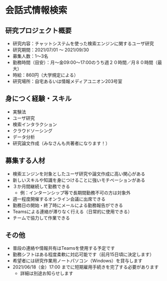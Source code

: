 # 会話式情報検索

## 研究プロジェクト概要

* 研究内容：チャットシステムを使った検索エンジンに関するユーザ研究
* 研究期間：2021/07/01 ～ 2021/09/30
* 募集人数：1～3名
* 勤務時間（目安）：月～金09:00～17:00のうち週２０時間／月８０時間（最大）
* 時給：860円（大学規定による）
* 研究場所：自宅あるいは情報メディアユニオン203号室

## 身につく経験・スキル

* 実験法
* ユーザ研究
* 検索インタラクション
* クラウドソーシング
* データ分析
* 研究論文作成（みなさんも共著者になります！）

## 募集する人材

* 検索エンジンを対象としたユーザ研究や論文作成に高い関心がある
* 新しいスキルや知識を身につけることに強いモチベーションがある
* ３か月間継続して勤務できる
  * 例：インターンシップ等で長期間勤務不可の方は対象外
* 週一程度開催するオンライン会議に出席できる
* 勤務日の開始・終了時にメールによる勤務報告ができる
* Teamsによる連絡が滞りなく行える（日常的に使用できる）
* チームで協力して作業できる

## その他 

* 普段の連絡や情報共有はTeamsを使用する予定です
* 勤務シフトはある程度柔軟に対応可能です（前月15日頃に決定します）
* 希望者には研究作業用ノートパソコン（Windows）を貸与します
* 2021/06/18（金）17:00 までに短期雇用手続きを完了する必要があります
  * 詳細は別途お知らせします

